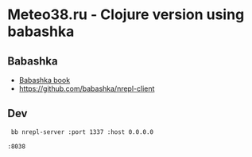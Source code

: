 # Meteo38.ru - Clojure version using babashka

## Babashka

- [Babashka book](https://book.babashka.org/)
- <https://github.com/babashka/nrepl-client>
  
## Dev

```sh
 bb nrepl-server :port 1337 :host 0.0.0.0
```

```sh
:8038
```
